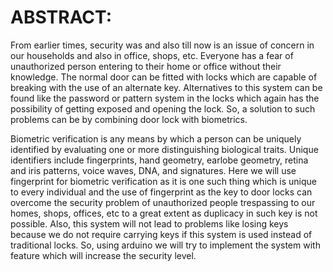 # ABSTRACT:
From earlier times, security was and also till now is an issue of concern in our households and also in office, shops, etc.
Everyone has a fear of unauthorized person entering to their home or office without their knowledge. The normal door can be fitted
with locks which are capable of breaking with the use of an alternate key. Alternatives to this system can be found like the password
or pattern system in the locks which again has the possibility of getting exposed and opening the lock. So, a solution to such
problems can be by combining door lock with biometrics.

 Biometric verification is any means by which a person can be uniquely
identified by evaluating one or more distinguishing biological traits. Unique identifiers include fingerprints, hand geometry, earlobe
geometry, retina and iris patterns, voice waves, DNA, and signatures. Here we will use fingerprint for biometric verification as it is one
such thing which is unique to every individual and the use of fingerprint as the key to door locks can overcome the security problem
of unauthorized people trespassing to our homes, shops, offices, etc to a great extent as duplicacy in such key is not possible. Also,
this system will not lead to problems like losing keys because we do not require carrying keys if this system is used instead of
traditional locks. So, using arduino we will try to implement the system with feature which will increase the security level. 